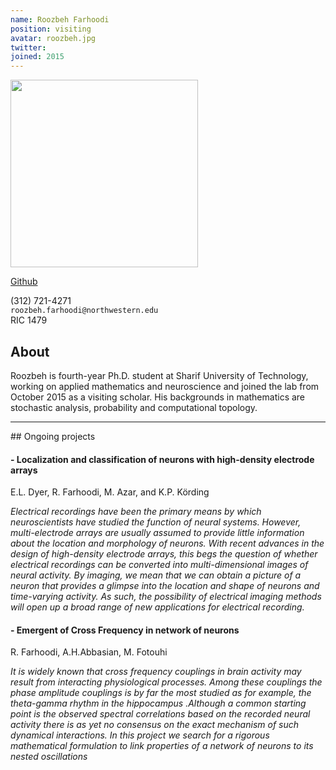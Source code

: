 ```yaml
---
name: Roozbeh Farhoodi
position: visiting
avatar: roozbeh.jpg
twitter:
joined: 2015
---
```


<img width="300" src="{{site.baseurl}}/images/people/{{page.avatar}}">

<a href="https://github.com/RoozbehFarhoodi"><i class="fa fa-github"></i> Github</a><br>

<i class="fa fa-mobile"></i> (312) 721-4271<br>
<i class="fa fa-envelope-o"></i> `roozbeh.farhoodi@northwestern.edu`<br>
<i class="fa fa-building"></i> RIC 1479

## About

Roozbeh is fourth-year Ph.D. student at Sharif University of Technology, working on applied mathematics and neuroscience and joined the lab from October 2015 as a visiting scholar. His backgrounds in mathematics are stochastic analysis, probability and computational topology.
<hr>
## Ongoing projects

####  - Localization and classification of neurons with high-density electrode arrays<br>
E.L. Dyer, R. Farhoodi, M. Azar, and K.P. Körding

<i> Electrical recordings have been the primary means by which neuroscientists have studied the function of neural systems. However, multi-electrode arrays are usually assumed to provide little information about the location and morphology of neurons. With recent advances in the design of high-density electrode arrays, this begs the question of whether electrical recordings can be converted into multi-dimensional images of neural activity. By imaging, we mean that we can obtain a picture of a neuron that provides a glimpse into the location and shape of neurons and time-varying activity. As such, the possibility of electrical imaging methods will open up a broad range of new applications for electrical recording. </i>


#### - Emergent of Cross Frequency in network of neurons <br>
R. Farhoodi, A.H.Abbasian,  M. Fotouhi

<i>  It is widely known that cross frequency couplings in brain activity may result from interacting physiological processes. Among these couplings the phase amplitude couplings is by far the most studied as for example, the theta-gamma rhythm in the hippocampus .Although a common starting point is the observed spectral correlations based on the recorded neural activity there is as yet no consensus on the exact mechanism of such dynamical interactions. In this project we search for a rigorous mathematical formulation to link properties of a network of neurons to its nested oscillations </i>
